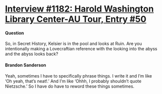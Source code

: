 # [Interview #1182: Harold Washington Library Center-AU Tour, Entry #50](https://www.theoryland.com/intvmain.php?i=1182#50)

#### Question

So, in Secret History, Kelsier is in the pool and looks at Ruin. Are you intentionally making a Lovecraftian reference with the looking into the abyss and the abyss looks back?

#### Brandon Sanderson

Yeah, sometimes I have to specifically phrase things. I write it and I’m like ‘Oh yeah, that’s neat!.’ And I’m like ‘Ohhh, I probably shouldn’t quote Nietzsche.’ So I have do have to reword these things sometimes.

